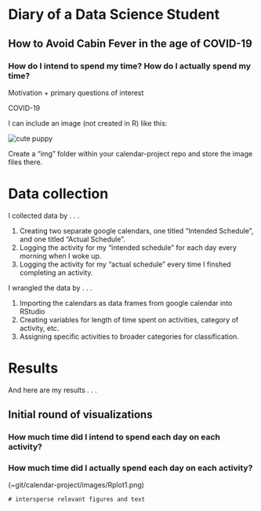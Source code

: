 Diary of a Data Science Student
===============================

How to Avoid Cabin Fever in the age of COVID-19
-----------------------------------------------

### How do I intend to spend my time? How do I actually spend my time?

Motivation + primary questions of interest

COVID-19

I can include an image (not created in R) like this:

![cute puppy](~/git/calendar-project/cute_puppy.png)

Create a “img” folder within your calendar-project repo and store the
image files there.

Data collection
===============

I collected data by . . .

1.  Creating two separate google calendars, one titled “Intended
    Schedule”, and one titled “Actual Schedule”.
2.  Logging the activity for my “intended schedule” for each day every
    morning when I woke up.
3.  Logging the activity for my “actual schedule” every time I finshed
    completing an activity.

I wrangled the data by . . .

1.  Importing the calendars as data frames from google calendar into
    RStudio
2.  Creating variables for length of time spent on activities, category
    of activity, etc.
3.  Assigning specific activities to broader categories for
    classification.

Results
=======

And here are my results . . .

Initial round of visualizations
-------------------------------

### How much time did I intend to spend each day on each activity?

### How much time did I actually spend each day on each activity?

(~git/calendar-project/images/Rplot1.png)

    # intersperse relevant figures and text
